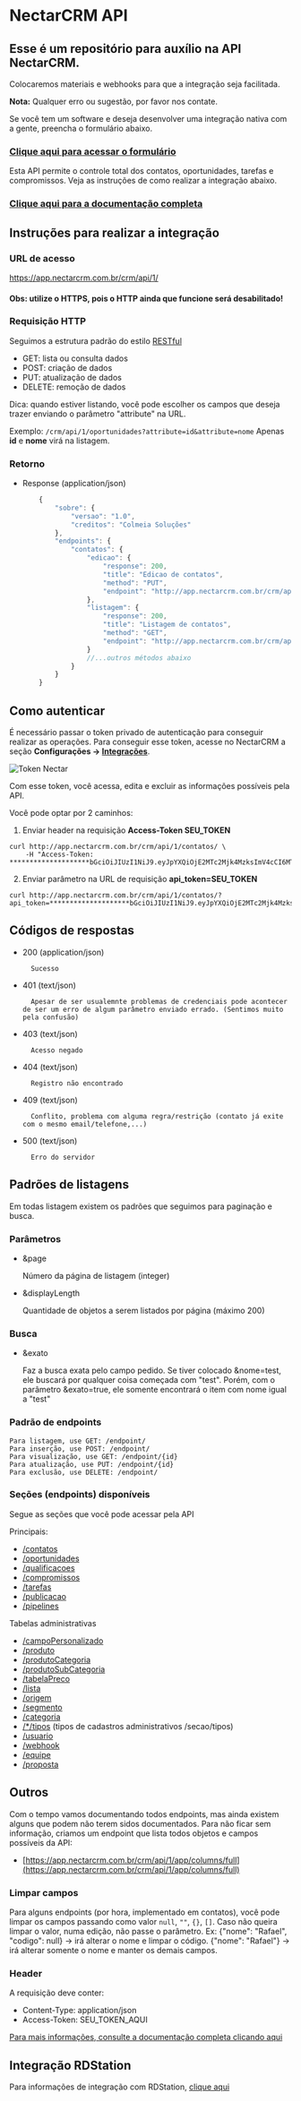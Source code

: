 # NectarCRM API

##  Esse é um repositório para auxílio na **API NectarCRM**.
  Colocaremos materiais e webhooks para que a integração seja facilitada.

  **Nota:** Qualquer erro ou sugestão, por favor nos contate.
  
Se você tem um software e deseja desenvolver uma integração nativa com a gente, preencha o formulário abaixo.

### [Clique aqui para acessar o formulário](https://docs.google.com/forms/d/1_aC8gHnGuGS-QpvGoPQC3xwDCa53wwHapWdBP8qy0YU/edit)


Esta API permite o controle total dos contatos, oportunidades, tarefas e compromissos. Veja as instruções de como realizar a integração abaixo.

### [Clique aqui para a documentação completa](http://docs.nectarcrm.apiary.io)

## Instruções para realizar a integração

### URL de acesso
https://app.nectarcrm.com.br/crm/api/1/

#### Obs: utilize o **HTTPS**, pois o HTTP ainda que funcione será desabilitado!

### Requisição HTTP

Seguimos a estrutura padrão do estilo [RESTful](https://en.wikipedia.org/wiki/Representational_state_transfer)

- GET: lista ou consulta dados
- POST: criação de dados
- PUT: atualização de dados
- DELETE: remoção de dados

Dica: quando estiver listando, você pode escolher os campos que deseja trazer enviando o parâmetro "attribute" na URL.

Exemplo:
`/crm/api/1/oportunidades?attribute=id&attribute=nome`
Apenas **id** e **nome** virá na listagem.


### Retorno


+ Response (application/json)

    ```js
        {
            "sobre": {
                "versao": "1.0",
                "creditos": "Colmeia Soluções"
            },
            "endpoints": {
                "contatos": {
                    "edicao": {
                        "response": 200,
                        "title": "Edicao de contatos",
                        "method": "PUT",
                        "endpoint": "http://app.nectarcrm.com.br/crm/api/1/contatos/:id"
                    },
                    "listagem": {
                        "response": 200,
                        "title": "Listagem de contatos",
                        "method": "GET",
                        "endpoint": "http://app.nectarcrm.com.br/crm/api/1/contatos"
                    }
                    //...outros métodos abaixo
                }
            }
        }
    ```

## Como autenticar

É necessário passar o token privado de autenticação para conseguir realizar as operações.
Para conseguir esse token, acesse no NectarCRM a seção **Configurações -> [Integrações](https://app.nectarcrm.com.br/crm/crm/inicio#/configuracao/integracoes)**.

![Token Nectar ](token.png)

Com esse token, você acessa, edita e excluir as informações possíveis pela API.

Você pode optar por 2 caminhos:

1. Enviar header na requisição **Access-Token SEU_TOKEN**
```
curl http://app.nectarcrm.com.br/crm/api/1/contatos/ \ 
    -H "Access-Token: ********************bGciOiJIUzI1NiJ9.eyJpYXQiOjE2MTc2Mjk4MzksImV4cCI6MTYxODkyNTgzOSwidXNlckxvZ2luIjoidEB0LmNvIiwidXNlcklkIjoiNiIsInVzdWFyaW9NYXN0ZXJJZCI6IjUifQ.********************_iKOMBydcUX83lgq77h1uEQ"
```

2. Enviar parâmetro na URL de requisição **api_token=SEU_TOKEN**
```
curl http://app.nectarcrm.com.br/crm/api/1/contatos/?api_token=********************bGciOiJIUzI1NiJ9.eyJpYXQiOjE2MTc2Mjk4MzksImV4cCI6MTYxODkyNTgzOSwidXNlckxvZ2luIjoidEB0LmNvIiwidXNlcklkIjoiNiIsInVzdWFyaW9NYXN0ZXJJZCI6IjUifQ.********************_iKOMBydcUX83lgq77h1uEQ
```

## Códigos de respostas

+ 200 (application/json)

        Sucesso

+ 401 (text/json)

        Apesar de ser usualemnte problemas de credenciais pode acontecer de ser um erro de algum parâmetro enviado errado. (Sentimos muito pela confusão)

+ 403 (text/json)

        Acesso negado

+ 404 (text/json)

        Registro não encontrado

+ 409 (text/json)

        Conflito, problema com alguma regra/restrição (contato já exite com o mesmo email/telefone,...)

+ 500 (text/json)

        Erro do servidor

## Padrões de listagens

Em todas listagem existem os padrões que seguimos para paginação e busca.

### Parâmetros
+ &page 

    Número da página de listagem (integer)
    
+ &displayLength

    Quantidade de objetos a serem listados por página (máximo 200)
    
### Busca

+ &exato

    Faz a busca exata pelo campo pedido. Se tiver colocado &nome=test, ele buscará por qualquer coisa começada com "test". Porém, com o parâmetro &exato=true, ele somente encontrará o item com nome igual a "test"


### Padrão de endpoints
    Para listagem, use GET: /endpoint/
    Para inserção, use POST: /endpoint/
    Para visualização, use GET: /endpoint/{id}
    Para atualização, use PUT: /endpoint/{id}
    Para exclusão, use DELETE: /endpoint/
    
    
### Seções (endpoints) disponíveis

Segue as seções que você pode acessar pela API

Principais:

- [/contatos](./docs/contato)
- [/oportunidades](./docs/oportunidade)
- [/qualificacoes](./docs/qualificacao)
- [/compromissos](./docs/compromisso)
- [/tarefas](./docs/tarefa)
- [/publicacao](./docs/publicacao)
- [/pipelines](./docs/pipeline)

Tabelas administrativas
- [/campoPersonalizado](./docs/campoPersonalizado)
- [/produto](./docs/produto)
- [/produtoCategoria](./docs/produtoCategoria)
- [/produtoSubCategoria](./docs/produtoSubCategoria)
- [/tabelaPreco](./docs/tabelaPreco)
- [/lista](./docs/lista)
- [/origem](./docs/origem)
- [/segmento](./docs/segmento)
- [/categoria](./docs/categoria)
- [/*/tipos](./docs/tipos) (tipos de cadastros administrativos /secao/tipos)
- [/usuario](./docs/usuario)
- [/webhook](./docs/webhook)
- [/equipe](./docs/equipe)
- [/proposta](./docs/proposta)

## Outros
Com o tempo vamos documentando todos endpoints, mas ainda existem alguns que podem não terem sidos documentados.
Para não ficar sem informação, criamos um endpoint que lista todos objetos e campos possíveis da API:
- [https://app.nectarcrm.com.br/crm/api/1/app/columns/full](https://app.nectarcrm.com.br/crm/api/1/app/columns/full)

### Limpar campos
Para alguns endpoints (por hora, implementado em contatos), você pode limpar os campos passando como valor `null`, `""`, `{}`, `[]`. Caso não queira limpar o valor, numa edição, não passe o parâmetro. Ex: {"nome": "Rafael", "codigo": null} -> irá alterar o nome e limpar o código. {"nome": "Rafael"} -> irá alterar somente o nome e manter os demais campos.

### Header
A requisição deve conter:

- Content-Type: application/json
- Access-Token: SEU_TOKEN_AQUI

[Para mais informações, consulte a documentação completa clicando aqui](http://docs.nectarcrm.apiary.io)

## Integração RDStation

Para informações de integração com RDStation, [clique aqui](./docs/rdstation)
